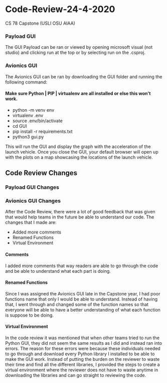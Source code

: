 # Code-Review-24-4-2020
CS 78 Capstone (USLI OSU AIAA)

### Payload GUI

The GUI Payload can be ran or viewed by opening microsoft visual (not studio) and clicking run at the top or by selecting run on the .csproj.



### Avionics GUI
The Avionics GUI can be ran by downloading the GUI folder and running the following command:

#### Make sure Python | PIP | virtualenv are all installed or else this won't work. 

* python -m venv env
* virtualenv .env
* source .env/bin/activate
* cd GUI
* pip install -r requirements.txt
* python3 gui.py

This will run the GUI and display the graph with the acceleration of the launch vehicle. Once you close the GUI, your default browser will open up with the plots on a map showcasing the locations of the launch vehicle.

## Code Review Changes

### Payload GUI Changes

### Avionics GUI Changes

After the Code Review, there were a lot of good feedback that was given that would help teams in the future be able to understand our code. The changes that I made are:

* Added more comments
* Renamed Functions
* Virtual Environment

#### Comments
I added more comments that way readers are able to go through the code and be able to understand what each part is doing. 

#### Renamed Functions
Since I was assigned the Avionics GUI late in the Capstone year, I had poor functions name that only I would be able to understand. Instead of having that, I went through and changed some of the function names so that everyone will be able to have a better understanding of what each function is suppose to be doing. 

#### Virtual Environment
In the code review it was mentioned that when other teams tried to run the Python GUI, they did not seem the same results as I did and instead ran into errors. The reason for these errors were because these individuals needed to go through and download every Python library I installed to be able to make the GUI work. Instead of putting the burden on the reviewer to waste their time and find all the different libraries, I provided the steps to create a virtual environment where the reviewer does not have to waste anytime in downloading the libraries and can go straight to reviewing the code. 
